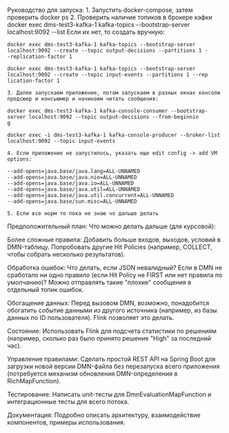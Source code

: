 Руководство для запуска:
    1. Запустить docker-compose, затем проверить docker ps
    2. Проверить наличие топиков в брокере кафки
docker exec dms-test3-kafka-1 kafka-topics --bootstrap-server localhost:9092 --list
Если их нет, то создать вручную:
```
docker exec dms-test3-kafka-1 kafka-topics --bootstrap-server localhost:9092 --create --topic output-decisions --partitions 1 -
-replication-factor 1
```
```
docker exec dms-test3-kafka-1 kafka-topics --bootstrap-server localhost:9092 --create --topic input-events --partitions 1 --rep
lication-factor 1
```
    3. Далее запускаем приложение, потом запускаем в разных окнах консоли продсюер и консьюмер и начинаем читать сообщения:
```
docker exec dms-test3-kafka-1 kafka-console-consumer --bootstrap-server localhost:9092 --topic output-decisions --from-beginnin
g
```

```
docker exec -i dms-test3-kafka-1 kafka-console-producer --broker-list localhost:9092 --topic input-events
```
    4. Если приложение не запустилось, указать еще edit config -> add VM options:
```
--add-opens=java.base/java.lang=ALL-UNNAMED
--add-opens=java.base/java.nio=ALL-UNNAMED
--add-opens=java.base/java.io=ALL-UNNAMED
--add-opens=java.base/java.util=ALL-UNNAMED
--add-opens=java.base/java.util.concurrent=ALL-UNNAMED
--add-opens=java.base/sun.misc=ALL-UNNAMED
```

    5. Если все норм то пока не знаю чо дальше делать
Предположительный план:
Что можно делать дальше (для курсовой):

Более сложные правила: Добавить больше входов, выходов, условий в DMN-таблицу. Попробовать другие Hit Policies (например, COLLECT, чтобы собрать несколько результатов).

Обработка ошибок: Что делать, если JSON невалидный? Если в DMN не сработало ни одно правило (если Hit Policy не FIRST или нет правила по умолчанию)? Можно отправлять такие "плохие" сообщения в отдельный топик ошибок.

Обогащение данных: Перед вызовом DMN, возможно, понадобится обогатить событие данными из другого источника (например, из базы данных по ID пользователя). Flink позволяет это делать.

Состояние: Использовать Flink для подсчета статистики по решениям (например, сколько раз было принято решение "High" за последний час).

Управление правилами: Сделать простой REST API на Spring Boot для загрузки новой версии DMN-файла без перезапуска всего приложения (потребуется механизм обновления DMN-определения в RichMapFunction).

Тестирование: Написать unit-тесты для DmnEvaluationMapFunction и интеграционные тесты для всего потока.

Документация: Подробно описать архитектуру, взаимодействие компонентов, примеры использования.